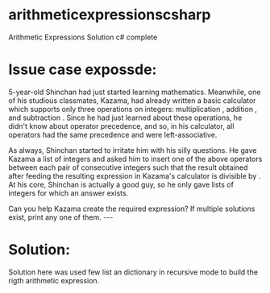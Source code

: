 # arithmeticexpressionscsharp
Arithmetic Expressions Solution c# complete
# Issue case expossde:
5-year-old Shinchan had just started learning mathematics. Meanwhile, one of his studious classmates, Kazama, had already written a basic calculator which supports only three operations on integers: multiplication , addition , and subtraction . Since he had just learned about these operations, he didn't know about operator precedence, and so, in his calculator, all operators had the same precedence and were left-associative.

As always, Shinchan started to irritate him with his silly questions. He gave Kazama a list of  integers and asked him to insert one of the above operators between each pair of consecutive integers such that the result obtained after feeding the resulting expression in Kazama's calculator is divisible by . At his core, Shinchan is actually a good guy, so he only gave lists of integers for which an answer exists.

Can you help Kazama create the required expression? If multiple solutions exist, print any one of them. ---
 
 # Solution:
 Solution here was used few list an dictionary in recursive mode to build the rigth arithmetic expression.
